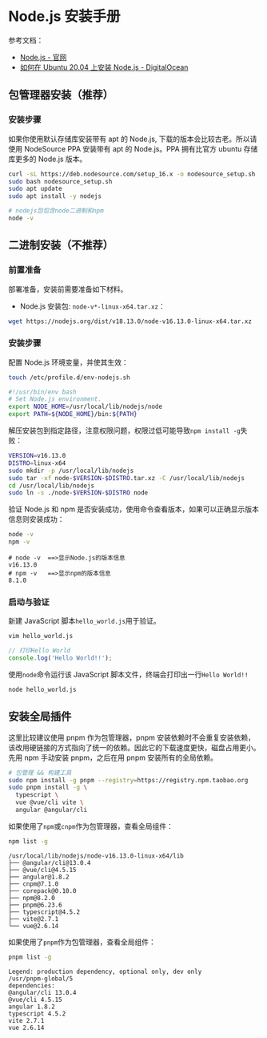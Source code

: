 
# Node.js 安装手册
参考文档：

- [Node.js - 官网](https://nodejs.org/en/)
- [如何在 Ubuntu 20.04 上安装 Node.js - DigitalOcean](https://www.digitalocean.com/community/tutorials/how-to-install-node-js-on-ubuntu-20-04)

## 包管理器安装（推荐）

### 安装步骤
如果你使用默认存储库安装带有 apt 的 Node.js, 下载的版本会比较古老。所以请使用 NodeSource PPA 安装带有 apt 的 Node.js。PPA 拥有比官方 ubuntu 存储库更多的 Node.js 版本。
```bash
curl -sL https://deb.nodesource.com/setup_16.x -o nodesource_setup.sh
sudo bash nodesource_setup.sh
sudo apt update
sudo apt install -y nodejs
```
```bash
# nodejs包包含node二进制和npm
node -v
```

## 二进制安装（不推荐）

### 前置准备
部署准备，安装前需要准备如下材料。

- Node.js 安装包: `node-v*-linux-x64.tar.xz`：
```bash
wget https://nodejs.org/dist/v18.13.0/node-v16.13.0-linux-x64.tar.xz
```

### 安装步骤
配置 Node.js 环境变量，并使其生效：
```bash
touch /etc/profile.d/env-nodejs.sh
```
```bash
#!/usr/bin/env bash
# Set Node.js environment.
export NODE_HOME=/usr/local/lib/nodejs/node
export PATH=${NODE_HOME}/bin:${PATH}
```
解压安装包到指定路径，注意权限问题，权限过低可能导致`npm install -g`失败：
```bash
VERSION=v16.13.0
DISTRO=linux-x64
sudo mkdir -p /usr/local/lib/nodejs
sudo tar -xf node-$VERSION-$DISTRO.tar.xz -C /usr/local/lib/nodejs
cd /usr/local/lib/nodejs
sudo ln -s ./node-$VERSION-$DISTRO node
```
验证 Node.js 和 npm 是否安装成功，使用命令查看版本，如果可以正确显示版本信息则安装成功：
```bash
node -v
npm -v
```
```
# node -v  ==>显示Node.js的版本信息
v16.13.0
# npm -v   ==>显示npm的版本信息
8.1.0
```

### 启动与验证
新建 JavaScript 脚本`hello_world.js`用于验证。
```bash
vim hello_world.js
```
```javascript
// 打印Hello World
console.log('Hello World!!');
```
使用`node`命令运行该 JavaScript 脚本文件，终端会打印出一行`Hello World!!`
```bash
node hello_world.js
```

## 安装全局插件
这里比较建议使用 pnpm 作为包管理器，pnpm 安装依赖时不会重复安装依赖，该改用硬链接的方式指向了统一的依赖。因此它的下载速度更快，磁盘占用更小。
先用 npm 手动安装 pnpm，之后在用 pnpm 安装所有的全局依赖。
```bash
# 包管理 && 构建工具
sudo npm install -g pnpm --registry=https://registry.npm.taobao.org
sudo pnpm install -g \
  typescript \
  vue @vue/cli vite \
  angular @angular/cli
```
如果使用了`npm`或`cnpm`作为包管理器，查看全局组件：
```bash
npm list -g
```
```
/usr/local/lib/nodejs/node-v16.13.0-linux-x64/lib
├── @angular/cli@13.0.4
├── @vue/cli@4.5.15
├── angular@1.8.2
├── cnpm@7.1.0
├── corepack@0.10.0
├── npm@8.2.0
├── pnpm@6.23.6
├── typescript@4.5.2
├── vite@2.7.1
└── vue@2.6.14
```
如果使用了`pnpm`作为包管理器，查看全局组件：
```bash
pnpm list -g
```
```
Legend: production dependency, optional only, dev only
/usr/pnpm-global/5
dependencies:
@angular/cli 13.0.4
@vue/cli 4.5.15
angular 1.8.2
typescript 4.5.2
vite 2.7.1
vue 2.6.14
```
